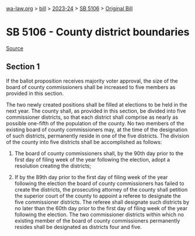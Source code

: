 [wa-law.org](/) > [bill](/bill/) > [2023-24](/bill/2023-24/) > [SB 5106](/bill/2023-24/sb/5106/) > [Original Bill](/bill/2023-24/sb/5106/1/)

# SB 5106 - County district boundaries

[Source](http://lawfilesext.leg.wa.gov/biennium/2023-24/Pdf/Bills/Senate%20Bills/5106.pdf)

## Section 1
If the ballot proposition receives majority voter approval, the size of the board of county commissioners shall be increased to five members as provided in this section.

The two newly created positions shall be filled at elections to be held in the next year. The county shall, as provided in this section, be divided into five commissioner districts, so that each district shall comprise as nearly as possible one-fifth of the population of the county. No two members of the existing board of county commissioners may, at the time of the designation of such districts, permanently reside in one of the five districts. The division of the county into five districts shall be accomplished as follows:

1. The board of county commissioners shall, by the 90th day prior to the first day of filing week of the year following the election, adopt a resolution creating the districts;

2. If by the 89th day prior to the first day of filing week of the year following the election the board of county commissioners has failed to create the districts, the prosecuting attorney of the county shall petition the superior court of the county to appoint a referee to designate the five commissioner districts. The referee shall designate such districts by no later than the 60th day prior to the first day of filing week of the year following the election. The two commissioner districts within which no existing member of the board of county commissioners permanently resides shall be designated as districts four and five.
